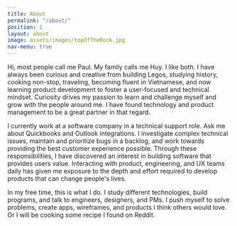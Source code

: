```yaml
---
title: About
permalink: "/about/"
position: 1
layout: about
image: assets/images/topOfTheRock.jpg
nav-menu: true
---
```

<div class="box">
<p>Hi, most people call me Paul. My family calls me Huy. I like both. I have always been curious and creative from building Legos, studying history, cooking non-stop, traveling, becoming fluent in Vietnamese, and now learning product development to foster a user-focused and technical mindset. Curiosity drives my passion to learn and challenge myself and grow with the people around me. I have found technology and product management to be a great partner in that regard.</p>

<p>I currently work at a software company in a technical support role. Ask me about Quickbooks and Outlook integrations. I investigate complex technical issues, maintain and prioritize bugs in a backlog, and work towards providing the best customer experience possible. Through these responsibilities, I have discovered an interest in building software that provides users value. Interacting with product, engineering, and UX teams daily has given me exposure to the depth and effort required to develop products that can change people's lives.</p>

<p>In my free time, this is what I do. I study different technologies, build programs, and talk to engineers, designers, and PMs. I push myself to solve problems, create apps, wireframes, and products I think others would love. Or I will be cooking some recipe I found on Reddit.</p>
</div>
